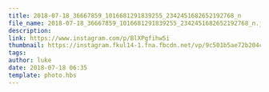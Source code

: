 ```yaml
---
title: 2018-07-18_36667859_1016681291839255_2342451682652192768_n
file_name: 2018-07-18_36667859_1016681291839255_2342451682652192768_n.jpg
description: 
link: https://www.instagram.com/p/BlXPgfihw5i
thumbnail: https://instagram.fkul14-1.fna.fbcdn.net/vp/9c501b5ae72b204c6978a0b2ac6fb4c5/5C071E08/t51.2885-15/sh0.08/e35/s640x640/36667859_1016681291839255_2342451682652192768_n.jpg?ig_cache_key=MTgyNTk5NjM3NzUwODIyMDUxNA%3D%3D.2
tags: 
author: luke
date: 2018-07-18 06:35
template: photo.hbs
---
```

